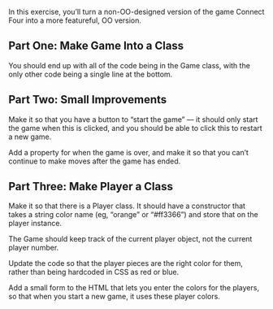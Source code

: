 In this exercise, you’ll turn a non-OO-designed version of the game Connect Four into a more featureful, OO version.

Part One: Make Game Into a Class
--

You should end up with all of the code being in the Game class, with the only other code being a single line at the bottom.

Part Two: Small Improvements
--

Make it so that you have a button to “start the game” — it should only start the game when this is clicked, and you should be able to click this to restart a new game.

Add a property for when the game is over, and make it so that you can’t continue to make moves after the game has ended.

Part Three: Make Player a Class
--

Make it so that there is a Player class. It should have a constructor that takes a string color name (eg, “orange” or “#ff3366”) and store that on the player instance.

The Game should keep track of the current player object, not the current player number.

Update the code so that the player pieces are the right color for them, rather than being hardcoded in CSS as red or blue.

Add a small form to the HTML that lets you enter the colors for the players, so that when you start a new game, it uses these player colors.
